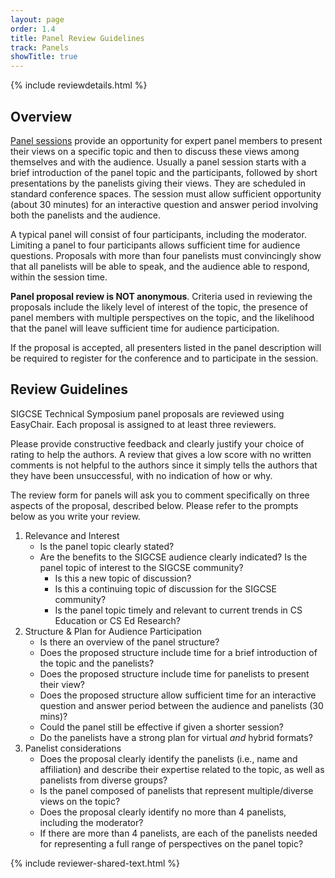 ```yaml
---
layout: page
order: 1.4
title: Panel Review Guidelines
track: Panels
showTitle: true
---
```


{% include reviewdetails.html %}

## Overview

[Panel sessions](/authors/panels) provide an opportunity for expert panel members to present their views on a specific topic and then to discuss these views among themselves and with the audience. Usually a panel session starts with a brief introduction of the panel topic and the participants, followed by short presentations by the panelists giving their views. They are scheduled in standard conference spaces. The session must allow sufficient opportunity (about 30 minutes) for an interactive question and answer period involving both the panelists and the audience.

A typical panel will consist of four participants, including the moderator. Limiting a panel to four participants allows sufficient time for audience questions. Proposals with more than four panelists must convincingly show that all panelists will be able to speak, and the audience able to respond, within the session time.

**Panel proposal review is NOT anonymous**. Criteria used in reviewing the proposals include the likely level of interest of the topic, the presence of panel members with multiple perspectives on the topic, and the likelihood that the panel will leave sufficient time for audience participation.

If the proposal is accepted, all presenters listed in the panel description will be required to register for the conference and to participate in the session.

## Review Guidelines

SIGCSE Technical Symposium panel proposals are reviewed using EasyChair. Each proposal is assigned to at least three reviewers.

Please provide constructive feedback and clearly justify your choice of rating to help the authors. A review that gives a low score with no written comments is not helpful to the authors since it simply tells the authors that they have been unsuccessful, with no indication of how or why.

The review form for panels will ask you to comment specifically on three aspects of the proposal, described below. Please refer to the prompts below as you write your review.

1. Relevance and Interest
    - Is the panel topic clearly stated? 
    - Are the benefits to the SIGCSE audience clearly indicated? Is the panel topic of interest to the SIGCSE community?
        - Is this a new topic of discussion?
        - Is this a continuing topic of discussion for the SIGCSE community?
        - Is the panel topic timely and relevant to current trends in CS Education or CS Ed Research?
2. Structure & Plan for Audience Participation
    - Is there an overview of the panel structure?
    - Does the proposed structure include time for a brief introduction of the topic and the panelists?
    - Does the proposed structure include time for panelists to present their view?
    - Does the proposed structure allow sufficient time for an interactive question and answer period between the audience and panelists (30 mins)?
    - Could the panel still be effective if given a shorter session?
    - Do the panelists have a strong plan for virtual *and* hybrid formats?
3. Panelist considerations
    - Does the proposal clearly identify the panelists (i.e., name and affiliation) and describe their expertise related to the topic, as well as panelists from diverse groups?
    - Is the panel composed of panelists that represent multiple/diverse views on the topic?
    - Does the proposal clearly identify no more than 4 panelists, including the moderator? 
    - If there are more than 4 panelists, are each of the panelists needed for representing a full range of perspectives on the panel topic?

{% include reviewer-shared-text.html %}
